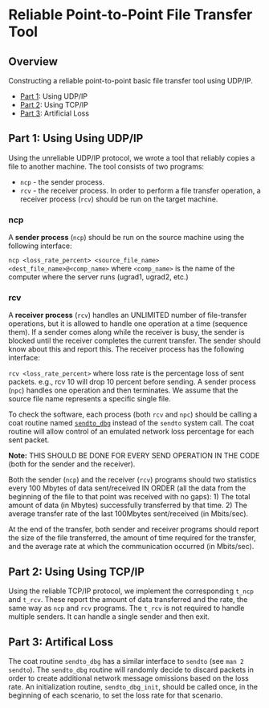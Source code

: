 # Reliable Point-to-Point File Transfer Tool

## Overview
Constructing a reliable point-to-point basic file transfer tool using UDP/IP.

* [Part 1](#part1): Using UDP/IP
* [Part 2](#part2): Using TCP/IP
* [Part 3](#part3): Artificial Loss

<a name="part1"></a>
## Part 1: Using Using UDP/IP
Using the unreliable UDP/IP protocol, we wrote a tool that reliably copies a file to another machine. The tool consists of two programs: 
* `ncp` - the sender process.
* `rcv` - the receiver process.
In order to perform a file transfer operation, a receiver process (`rcv`) should be run on the target machine.  

### ncp
A **sender process** (`ncp`) should be run on the source machine using the following interface:

`ncp <loss_rate_percent> <source_file_name> <dest_file_name>@<comp_name>` where `<comp_name>` is the name of the computer where the server runs (ugrad1, ugrad2, etc.)

### rcv
A **receiver process** (`rcv`) handles an UNLIMITED number of file-transfer operations, but it is allowed to handle one operation at a time (sequence them). If a sender comes along while the receiver is busy, the sender is blocked until the receiver completes the current transfer. The sender should know about this and report this. The receiver process has the following interface:

`rcv <loss_rate_percent>` where loss rate is the percentage loss of sent packets. e.g., rcv 10 will drop 10 percent before sending. A sender process (`npc`) handles one operation and then terminates. We assume that the source file name represents a specific single file.

To check the software, each process (both `rcv` and `npc`) should be calling a coat routine named [`sendto_dbg`](#part3) instead of the `sendto` system call. The coat routine will allow control of an emulated network loss percentage for each sent packet.

**Note:** THIS SHOULD BE DONE FOR EVERY SEND OPERATION IN THE CODE (both for the sender and the receiver).

Both the sender (`ncp`) and the receiver (`rcv`) programs should two statistics every 100 Mbytes of data sent/received IN ORDER (all the data from the beginning of the file to that point was received with no gaps):
    1) The total amount of data (in Mbytes) successfully transferred by that time.
    2) The average transfer rate of the last 100Mbytes sent/received (in Mbits/sec).

At the end of the transfer, both sender and receiver programs should report the size of the file transferred, the amount of time required for the transfer, and the average rate at which the communication occurred (in Mbits/sec).

<a name="part2"></a>
## Part 2: Using Using TCP/IP

Using the reliable TCP/IP protocol, we implement the corresponding `t_ncp` and `t_rcv`. These report the amount of data transferred and the rate, the same way as `ncp` and `rcv` programs. The `t_rcv` is not required to handle multiple senders. It can handle a single sender and then exit.

<a name="part3"></a>
## Part 3: Artifical Loss
The coat routine `sendto_dbg` has a similar interface to `sendto` (see `man 2 sendto`). The `sendto_dbg` routine will randomly decide to discard packets in order to create additional network message omissions based on the loss rate. An initialization routine, `sendto_dbg_init`, should be called once, in the beginning of each scenario, to set the loss rate for that scenario. 